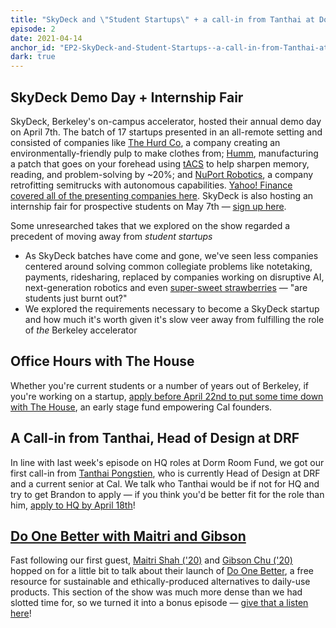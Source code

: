 ```yaml
---
title: "SkyDeck and \"Student Startups\" + a call-in from Tanthai at Dorm Room Fund"
episode: 2
date: 2021-04-14
anchor_id: "EP2-SkyDeck-and-Student-Startups--a-call-in-from-Tanthai-at-Dorm-Room-Fund-euse0v"
dark: true
---
```


## SkyDeck Demo Day + Internship Fair

SkyDeck, Berkeley's on-campus accelerator, hosted their annual demo day on April 7th. The batch of 17 startups presented in an all-remote setting and consisted of companies like [The Hurd Co](https://thehurdco.com/), a company creating an environmentally-friendly pulp to make clothes from; [Humm](https://thinkhumm.com/), manufacturing a patch that goes on your forehead using [tACS](https://neuromodec.com/what-is-transcranial-alternating-current-stimulation-tacs/) to help sharpen memory, reading, and problem-solving by ~20%; and [NuPort Robotics](https://www.nuport.ai/), a company retrofitting semitrucks with autonomous capabilities. [Yahoo! Finance covered all of the presenting companies here](https://finance.yahoo.com/news/berkeley-skydeck-presents-batch-11-150000775.html). SkyDeck is also hosting an internship fair for prospective students on May 7th — [sign up here](https://docs.google.com/forms/d/e/1FAIpQLSfcAy6nNDjvsjBS_tanznwOKCSn9r2_ULfM-6Md0RYBO2_Siw/viewform).

Some unresearched takes that we explored on the show regarded a precedent of moving away from *student startups*

- As SkyDeck batches have come and gone, we've seen less companies centered around solving common collegiate problems like notetaking, payments, ridesharing, replaced by companies working on disruptive AI, next-generation robotics and even [super-sweet strawberries](https://www.oishii.com/) — "are students just burnt out?"
- We explored the requirements necessary to become a SkyDeck startup and how much it's worth given it's slow veer away from fulfilling the role of *the* Berkeley accelerator

## Office Hours with The House

Whether you're current students or a number of years out of Berkeley, if you're working on a startup, [apply before April 22nd to put some time down with The House](https://thehousecal.typeform.com/to/gFIuafq1#source=twitter), an early stage fund empowering Cal founders.

## A Call-in from Tanthai, Head of Design at DRF

In line with last week's episode on HQ roles at Dorm Room Fund, we got our first call-in from [Tanthai Pongstien](https://twitter.com/tanthaip?lang=en), who is currently Head of Design at DRF and a current senior at Cal. We talk who Tanthai would be if not for HQ and try to get Brandon to apply — if you think you'd be better fit for the role than him, [apply to HQ by April 18th](https://join.dormroomfund.com/)!

## [Do One Better with Maitri and Gibson](https://thefuture.build/podcast/do-one-better)

Fast following our first guest, [Maitri Shah ('20)](https://twitter.com/maitrishahhhh) and [Gibson Chu ('20)](https://twitter.com/gibsontchu) hopped on for a little bit to talk about their launch of [Do One Better](https://doonebetter.today/), a free resource for sustainable and ethically-produced alternatives to daily-use products. This section of the show was much more dense than we had slotted time for, so we turned it into a bonus episode — [give that a listen here](https://thefuture.build/podcast/do-one-better)!
